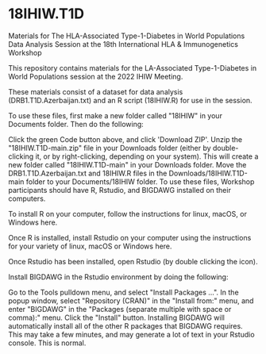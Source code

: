 # 18IHIW.T1D
Materials for The HLA-Associated Type-1-Diabetes in World Populations Data Analysis Session at the 18th International HLA & Immunogenetics Workshop

This repository contains materials for the LA-Associated Type-1-Diabetes in World Populations session at the 2022 IHIW Meeting.

These materials consist of a dataset for data analysis (DRB1.T1D.Azerbaijan.txt) and an R script (18IHIW.R) for use in the session.

To use these files, first make a new folder called "18IHIW" in your Documents folder. Then do the following:

Click the green Code button above, and click 'Download ZIP'.
Unzip the "18IHIW.T1D-main.zip" file in your Downloads folder (either by double-clicking it, or by right-clicking, depending on your system). This will create a new folder called "18IHIW.T1D-main" in your Downloads folder.
Move the DRB1.T1D.Azerbaijan.txt and 18IHIW.R files in the Downloads/18IHIW.T1D-main folder to your Documents/18IHIW folder.
To use these files, Workshop participants should have R, Rstudio, and BIGDAWG installed on their computers.

To install R on your computer, follow the instructions for linux, macOS, or Windows here.

Once R is installed, install Rstudio on your computer using the instructions for your variety of linux, macOS or Windows here.

Once Rstudio has been installed, open Rstudio (by double clicking the icon).

Install BIGDAWG in the Rstudio environment by doing the following:

Go to the Tools pulldown menu, and select "Install Packages ...".
In the popup window, select "Repository (CRAN)" in the "Install from:" menu, and enter "BIGDAWG" in the "Packages (separate multiple with space or comma):" menu.
Click the "Install" button.
Installing BIGDAWG will automatically install all of the other R packages that BIGDAWG requires. This may take a few minutes, and may generate a lot of text in your Rstudio console. This is normal.
